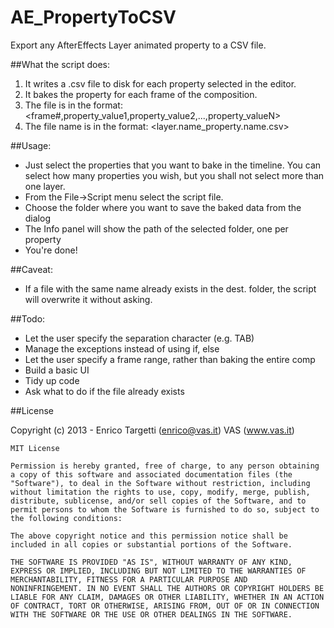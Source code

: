 AE_PropertyToCSV
================

Export any AfterEffects Layer animated property to a CSV file.

##What the script does:
1. It writes a .csv file to disk for each property selected in the editor.
2. It bakes the property for each frame of the composition.
3. The file is in the format: <frame#,property_value1,property_value2,...,property_valueN>
4. The file name is in the format: <layer.name_property.name.csv>

##Usage:
- Just select the properties that you want to bake in the timeline. You can select how many properties you wish, but you shall not select more than one layer.
- From the File->Script menu select the script file.
- Choose the folder where you want to save the baked data from the dialog
- The Info panel will show the path of the selected folder, one per property
- You're done!

##Caveat:
- If a file with the same name already exists in the dest. folder, the script will overwrite it without asking.

##Todo:
- Let the user specify the separation character (e.g. TAB)
- Manage the exceptions instead of using if, else
- Let the user specify a frame range, rather than baking the entire comp
- Build a basic UI
- Tidy up code
- Ask what to do if the file already exists

##License

  Copyright (c) 2013 - Enrico Targetti (enrico@vas.it)
						 VAS (www.vas.it)

	MIT License

	Permission is hereby granted, free of charge, to any person obtaining
	a copy of this software and associated documentation files (the
	"Software"), to deal in the Software without restriction, including
	without limitation the rights to use, copy, modify, merge, publish,
	distribute, sublicense, and/or sell copies of the Software, and to
	permit persons to whom the Software is furnished to do so, subject to
	the following conditions:

	The above copyright notice and this permission notice shall be
	included in all copies or substantial portions of the Software.

	THE SOFTWARE IS PROVIDED "AS IS", WITHOUT WARRANTY OF ANY KIND,
	EXPRESS OR IMPLIED, INCLUDING BUT NOT LIMITED TO THE WARRANTIES OF
	MERCHANTABILITY, FITNESS FOR A PARTICULAR PURPOSE AND
	NONINFRINGEMENT. IN NO EVENT SHALL THE AUTHORS OR COPYRIGHT HOLDERS BE
	LIABLE FOR ANY CLAIM, DAMAGES OR OTHER LIABILITY, WHETHER IN AN ACTION
	OF CONTRACT, TORT OR OTHERWISE, ARISING FROM, OUT OF OR IN CONNECTION
	WITH THE SOFTWARE OR THE USE OR OTHER DEALINGS IN THE SOFTWARE.
